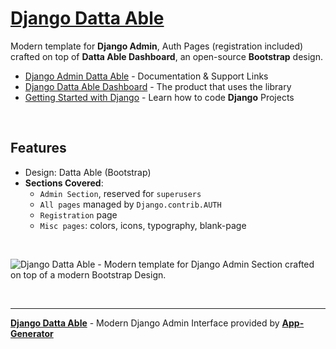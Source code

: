 # [Django Datta Able](https://app-generator.dev/docs/products/django-libs/theme-datta-able.html)

Modern template for **Django Admin**, Auth Pages (registration included) crafted on top of **Datta Able Dashboard**, an open-source **Bootstrap** design.

- [Django Admin Datta Able](https://app-generator.dev/docs/products/django-libs/theme-datta-able.html) - Documentation & Support Links
- [Django Datta Able Dashboard](https://app-generator.dev/product/datta-able/django/) - The product that uses the library
- [Getting Started with Django](https://app-generator.dev/docs/technologies/django/index.html) - Learn how to code **Django** Projects

<br />

## **Features**

- Design: Datta Able (Bootstrap)
- **Sections Covered**: 
  - `Admin Section`, reserved for `superusers`
  - `All pages` managed by `Django.contrib.AUTH`
  - `Registration` page
  - `Misc pages`: colors, icons, typography, blank-page 
  
<br />

![Django Datta Able - Modern template for Django Admin Section crafted on top of a modern Bootstrap Design.](https://user-images.githubusercontent.com/51070104/176118649-7233ffbc-6118-4f56-8cda-baa81d256877.png)

<br />

---
**[Django Datta Able](https://app-generator.dev/docs/products/django-libs/theme-datta-able.html)** - Modern Django Admin Interface provided by **[App-Generator](https://app-generator.dev)**
